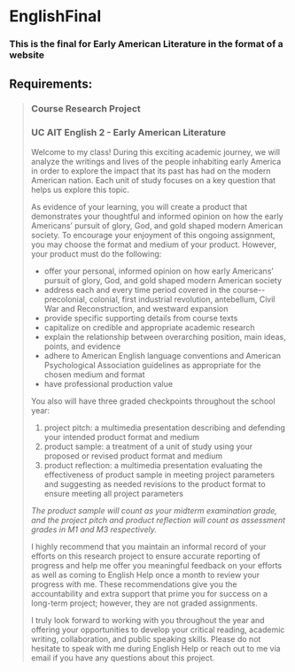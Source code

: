# EnglishFinal

### This is the final for Early American Literature in the format of a website

## Requirements:

<blockquote>
  <h3>Course Research Project</h3>
  <h3>UC AIT English 2 - Early American Literature</h3>


Welcome to my class! During this exciting academic journey, we will analyze the writings and lives of the people inhabiting early America in order to explore the impact that its past has had on the modern American nation. Each unit of study focuses on a key question that helps us explore this topic.

As evidence of your learning, you will create a product that demonstrates your thoughtful and informed opinion on how the early Americans’ pursuit of glory, God, and gold shaped modern American society. To encourage your enjoyment of this ongoing assignment, you may choose the format and medium of your product. However, your product must do the following:
<ul>
  <li>offer your personal, informed opinion on how early Americans’ pursuit of glory, God, and gold shaped modern American society</li>
  <li>address each and every time period covered in the course--precolonial, colonial, first industrial revolution, antebellum, Civil War and Reconstruction, and westward expansion</li>
  <li>provide specific supporting details from course texts</li>
  <li>capitalize on credible and appropriate academic research</li>
  <li>explain the relationship between overarching position, main ideas, points, and evidence</li>
  <li>adhere to American English language conventions and American Psychological Association guidelines as appropriate for the chosen medium and format</li>
  <li>have professional production value</li>
</ul>

You also will have three graded checkpoints throughout the school year:
<ol>
  <li>project pitch: a multimedia presentation describing and defending your intended product format and medium</li>
  <li>product sample: a treatment of a unit of study using your proposed or revised product format and medium</li>
  <li>product reflection: a multimedia presentation evaluating the effectiveness of product sample in meeting project parameters and suggesting as needed revisions to the product format to ensure meeting all project parameters</li>
 </ol>
<em>The product sample will count as your midterm examination grade, and the project pitch and product reflection will count as assessment grades in M1 and M3 respectively.</em>

I highly recommend that you maintain an informal record of your efforts on this research project to ensure accurate reporting of progress and help me offer you meaningful feedback on your efforts as well as coming to English Help once a month to review your progress with me. These recommendations give you the accountability and extra support that prime you for success on a long-term project; however, they are not graded assignments.

I truly look forward to working with you throughout the year and offering your opportunities to develop your critical reading, academic writing, collaboration, and public speaking skills. Please do not hesitate to speak with me during English Help or reach out to me via email if you have any questions about this project.


</blockquote>

